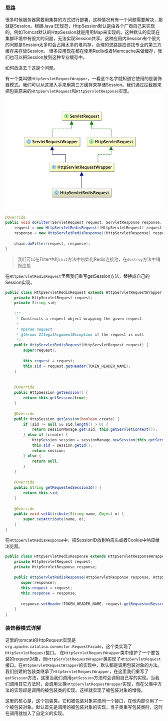 ### 思路
很多时候服务器需要用集群的方式进行部署，这种情况有有一个问题需要解决，那就是Session。根据Java EE规范，HttpSession默认是由各个厂商自己来实现的。例如Tomcat默认的HttpSession就是用用Map来实现的。这种默认的实现在集群环境中有很大的问题，无法实现Session共享。这种应用内Session有个很大的问题是Session太多时会占用太多的堆内存，合理的思路是应该找专业的第三方缓存来存放Session。
很多应用现在都在使用Redis或者Memcache来做缓存，我们也可以把Session放到这种专业缓存中。

如何放进去？这是个问题。

有一个类叫做`HttpServletRequestWrapper`，一看这个名字就知道它使用的是装饰器模式。我们可以从这里入手来用第三方缓存来存储Session。我们通过拦截器来把包装原来的`HttpServletRequest`和`HttpServletResponse`实现。
![](images/QQ20160829-0@2x.jpg)
``` java
@Override
public void doFilter(ServletRequest request, ServletResponse response, FilterChain chain) throws IOException, ServletException {
    request = new HttpServletRedisRequest((HttpServletRequest) request);
    response = new HttpServletRedisResponse((HttpServletResponse) response, (HttpServletRequest) request);

    chain.doFilter(request, response);
}
```
> 我们可以在Filter中的`init`方法中初始化Redis连接池，在`destroy`方法中销毁连接

在`HttpServletRedisRequest`里面我们重写getSession方法，替换成自己的Session实现。
``` java
public class HttpServletRedisRequest extends HttpServletRequestWrapper {
    private HttpServletRequest request;
    private String sid;

    /**
     * Constructs a request object wrapping the given request.
     *
     * @param request
     * @throws IllegalArgumentException if the request is null
     */
    public HttpServletRedisRequest(HttpServletRequest request) {
        super(request);

        this.request = request;
        this.sid = request.getHeader(TOKEN_HEADER_NAME);
    }


    @Override
    public HttpSession getSession() {
        return this.getSession(true);
    }

    @Override
    public HttpSession getSession(boolean create) {
        if (sid != null && sid.length() > 0) {
            return sessionManage.get(sid, this.getServletContext());
        } else if (create) {
            HttpSession session = sessionManage.newSession(this.getServletContext());
            this.sid = session.getId();
            return session;
        } else {
            return null;
        }
    }

    @Override
    public String getRequestedSessionId() {
        return this.sid;
    }

    @Override
    public void setAttribute(String name, Object o) {
        super.setAttribute(name, o);
    }
}

```

在`HttpServletRedisResponse`中，把SessionID放到响应头或者Cookie中响应给浏览器。
``` java
public class HttpServletRedisResponse extends HttpServletResponseWrapper {
    private HttpServletRequest request;    
    private HttpServletResponse response;

    public HttpServletRedisResponse(HttpServletResponse response, HttpServletRequest request) {
       super(response);
       this.request = request;
       this.response = response;

       response.setHeader(TOKEN_HEADER_NAME, request.getRequestedSessionId());
    }
}

```

### 装饰器模式详解
这里的tomcat的HttpRequest实现是`org.apache.catalina.connector.RequestFacade`，这个类实现了`HttpServletRequest`接口。
在`HttpServletRequestWrapper`类中维护了一个要包装的request对象，而`HttpServletRequestWrapper`类实现了`HttpServletRequest`接口。在`HttpServletRequestWrapper`的实现中，默认都是调用包装对象的方法。我们创建的包装类继承了`HttpServletRequestWrapper`，在这里我们重写了`getSession`方法，这里当我们调用`getSession`方法时会调用自己写的实现。当我们调用其它方法时，会调用父类`HttpServletRequestWrapper`实现，而在父类中方法的实现却是调用的被包装类的实现。这样就实现了被包装对象的增强。

这里的核心是，这个包装类。它和被包装对象实现同一个接口，在他内部引用了一个被包装对象。默认首先是调用的被包装对象的实现，当子类重写包装类时，这时在调用就加入了自定义的实现。
